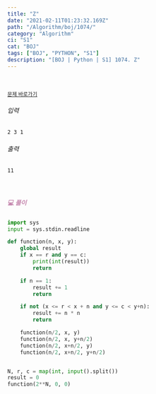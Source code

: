 ```yaml
---
title: "Z"
date: "2021-02-11T01:23:32.169Z"
path: "/Algorithm/boj/1074/"
category: "Algorithm"
ci: "S1"
cat: "BOJ"
tags: ["BOJ", "PYTHON", "S1"]
description: "[BOJ | Python | S1] 1074. Z"
---
```


<br />

<a href="https://www.acmicpc.net/problem/1074"><small>문제 바로가기</small></a>

###### 입력

```sh
2 3 1
```

###### 출력

```sh
11
```

<br />

##### <h5 style="color:#C587AE;">💻 풀이</h5>

```python
import sys
input = sys.stdin.readline

def function(n, x, y):
    global result
    if x == r and y == c:
        print(int(result))
        return

    if n == 1:
        result += 1
        return

    if not (x <= r < x + n and y <= c < y+n):
        result += n * n
        return

    function(n/2, x, y)
    function(n/2, x, y+n/2)
    function(n/2, x+n/2, y)
    function(n/2, x+n/2, y+n/2)


N, r, c = map(int, input().split())
result = 0
function(2**N, 0, 0)
```

